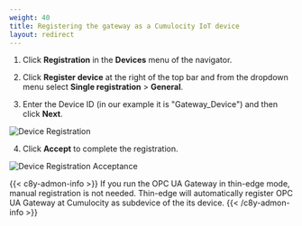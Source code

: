 ```yaml
---
weight: 40
title: Registering the gateway as a Cumulocity IoT device
layout: redirect
---
```


1. Click **Registration** in the **Devices** menu of the navigator.

2. Click **Register device** at the right of the top bar and from the dropdown menu select **Single registration** > **General**.

3. Enter the Device ID (in our example it is "Gateway_Device") and then click **Next**.

![Device Registration](/images/device-protocols/opcua/opcua-device-registration-gateway.png)

4. Click **Accept** to complete the registration.

![Device Registration Acceptance](/images/device-protocols/opcua/opcua-device-registration.png)

{{< c8y-admon-info >}}
If you run the OPC UA Gateway in thin-edge mode, manual registration is not needed. Thin-edge will automatically register OPC UA Gateway at Cumulocity as subdevice of the its device.
{{< /c8y-admon-info >}}